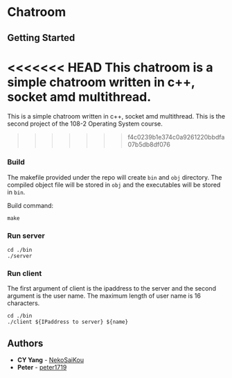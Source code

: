 # Chatroom

## Getting Started

<<<<<<< HEAD
This chatroom is a simple chatroom written in c++, socket amd multithread. 
=======
This is a simple chatroom written in c++, socket amd multithread. This is the second project of the 108-2 Operating System course.
>>>>>>> f4c0239b1e374c0a9261220bbdfa07b5db8df076

### Build

The makefile provided under the repo will create ```bin``` and ```obj``` directory. The compiled object file will be stored in ```obj``` and the executables will be stored in ```bin```.

Build command:
```
make
```

### Run server

```
cd ./bin
./server
```

### Run client

The first argument of client is the ipaddress to the server and the second argument is the user name. The maximum length of user name is 16 characters.
```
cd ./bin
./client ${IPaddress to server} ${name}
```

## Authors

* **CY Yang** - [NekoSaiKou](https://github.com/NekoSaiKou)
* **Peter**   - [peter1719](https://github.com/peter1719)

